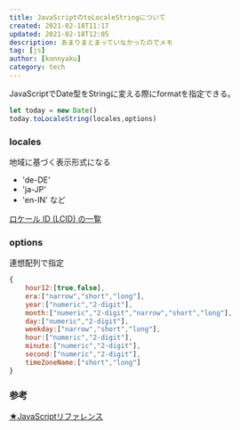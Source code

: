 ```yaml
---
title: JavaScriptのtoLocaleStringについて
created: 2021-02-18T11:17
updated: 2021-02-18T12:05
description: あまりまとまっていなかったのでメモ
tag: [js]
author: [konnyaku]
category: tech
---
```


JavaScriptでDate型をStringに変える際にformatを指定できる。
```js
let today = new Date()
today.toLocaleString(locales,options)
```

### locales
地域に基づく表示形式になる
- 'de-DE'
- 'ja-JP'
- 'en-IN'
など

[ロケール ID (LCID) の一覧](https://docs.microsoft.com/ja-jp/previous-versions/windows/scripting/cc392381(v=msdn.10)?redirectedfrom=MSDN)


### options
連想配列で指定
```js
{
    hour12:[true,false],
    era:["narrow","short","long"],
    year:["numeric","2-digit"],
    month:["numeric","2-digit","narrow","short","long"],
    day:["numeric","2-digit"],
    weekday:["narrow","short","long"],
    hour:["numeric","2-digit"],
    minute:["numeric","2-digit"],
    second:["numeric","2-digit"],
    timeZoneName:["short","long"]
}
```

### 参考
[★JavaScriptリファレンス](http://www.htmq.com/js/date_toLocaleString.shtml)
